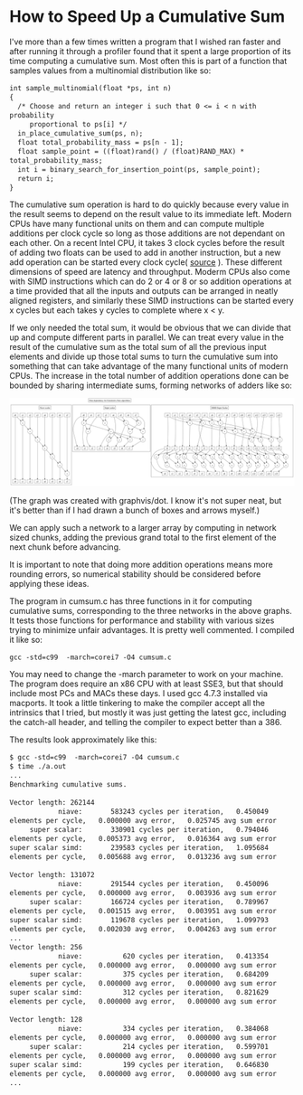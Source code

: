 How to Speed Up a Cumulative Sum
=======================================

I've more than a few times written a program that I wished ran faster and after running it through a profiler found that it spent a large proportion of its time computing a cumulative sum. Most often this is part of a function that samples values from a multinomial distribution like so:

    int sample_multinomial(float *ps, int n)
    {
      /* Choose and return an integer i such that 0 <= i < n with probability
      	 proportional to ps[i] */
      in_place_cumulative_sum(ps, n);
      float total_probability_mass = ps[n - 1];
      float sample_point = ((float)rand() / (float)RAND_MAX) * total_probability_mass;
      int i = binary_search_for_insertion_point(ps, sample_point);
      return i;
    }

The cumulative sum operation is hard to do quickly because every value in the result seems to depend on the result value to its immediate left. Modern CPUs have many functional units on them and can compute multiple additions per clock cycle so long as those additions are not dependant on each other. On a recent Intel CPU, it takes 3 clock cycles before the result of adding two floats can be used to add in another instruction, but a new add operation can be started every clock cycle( [source](http://www.agner.org/optimize/instruction_tables.pdf) ). These different dimensions of speed are latency and throughput. Moderm CPUs also come with SIMD instructions which can do 2 or 4 or 8 or so addition operations at a time provided that all the inputs and outputs can be arranged in neatly aligned registers, and similarly these SIMD instructions can be started every x cycles but each takes y cycles to complete where x < y.

If we only needed the total sum, it would be obvious that we can divide that up and compute different parts in parallel. We can treat every value in the result of the cumulative sum as the total sum of all the previous input elements and divide up those total sums to turn the cumulative sum into something that can take advantage of the many functional units of modern CPUs. The increase in the total number of addition operations done can be bounded by sharing intermediate sums, forming networks of adders like so:

![Networks of adders to computer cumulative somes of small fixed size arrays](cumsumgraph.png)

(The graph was created with graphvis/dot. I know it's not super neat, but it's better than if I had drawn a bunch of boxes and arrows myself.)

We can apply such a network to a larger array by computing in network sized chunks, adding the previous grand total to the first element of the next chunk before advancing.

It is important to note that doing more addition operations means more rounding errors, so numerical stability should be considered before applying these ideas.

The program in cumsum.c has three functions in it for computing cumulative sums, corresponding to the three networks in the above graphs. It tests those functions for performance and stability with various sizes trying to minimize unfair advantages. It is pretty well commented. I compiled it like so:

    gcc -std=c99  -march=corei7 -O4 cumsum.c

You may need to change the -march parameter to work on your machine. The program does require an x86 CPU with at least SSE3, but that should include most PCs and MACs these days. I used gcc 4.7.3 installed via macports. It took a little tinkering to make the compiler accept all the intrinsics that I tried, but mostly it was just getting the latest gcc, including the catch-all header, and telling the compiler to expect better than a 386.

The results look approximately like this:

    $ gcc -std=c99  -march=corei7 -O4 cumsum.c
    $ time ./a.out
    ...
    Benchmarking cumulative sums.

    Vector length: 262144
                niave:       583243 cycles per iteration,   0.450049 elements per cycle,   0.000000 avg error,   0.025745 avg sum error
         super scalar:       330901 cycles per iteration,   0.794046 elements per cycle,   0.005373 avg error,   0.016364 avg sum error
    super scalar simd:       239583 cycles per iteration,   1.095684 elements per cycle,   0.005688 avg error,   0.013236 avg sum error

    Vector length: 131072
                niave:       291544 cycles per iteration,   0.450096 elements per cycle,   0.000000 avg error,   0.003936 avg sum error
         super scalar:       166724 cycles per iteration,   0.789967 elements per cycle,   0.001515 avg error,   0.003951 avg sum error
    super scalar simd:       119678 cycles per iteration,   1.099793 elements per cycle,   0.002030 avg error,   0.004263 avg sum error
    ...
    Vector length: 256
                niave:          620 cycles per iteration,   0.413354 elements per cycle,   0.000000 avg error,   0.000000 avg sum error
         super scalar:          375 cycles per iteration,   0.684209 elements per cycle,   0.000000 avg error,   0.000000 avg sum error
    super scalar simd:          312 cycles per iteration,   0.821629 elements per cycle,   0.000000 avg error,   0.000000 avg sum error

    Vector length: 128
                niave:          334 cycles per iteration,   0.384068 elements per cycle,   0.000000 avg error,   0.000000 avg sum error
         super scalar:          214 cycles per iteration,   0.599701 elements per cycle,   0.000000 avg error,   0.000000 avg sum error
    super scalar simd:          199 cycles per iteration,   0.646830 elements per cycle,   0.000000 avg error,   0.000000 avg sum error
    ...
